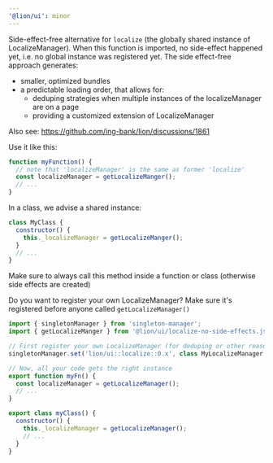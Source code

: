 ```yaml
---
'@lion/ui': minor
---
```


Side-effect-free alternative for `localize` (the globally shared instance of LocalizeManager).
When this function is imported, no side-effect happened yet, i.e. no global instance was registered yet.
The side effect-free approach generates:

- smaller, optimized bundles
- a predictable loading order, that allows for:
  - deduping strategies when multiple instances of the localizeManager are on a page
  - providing a customized extension of LocalizeManager

Also see: https://github.com/ing-bank/lion/discussions/1861

Use it like this:

```js
function myFunction() {
  // note that 'localizeManager' is the same as former 'localize'
  const localizeManager = getLocalizeManger();
  // ...
}
```

In a class, we advise a shared instance:

```js
class MyClass {
  constructor() {
    this._localizeManager = getLocalizeManger();
  }
  // ...
}
```

Make sure to always call this method inside a function or class (otherwise side effects are created)

Do you want to register your own LocalizeManager?
Make sure it's registered before anyone called `getLocalizeManager()`

```js
import { singletonManager } from 'singleton-manager';
import { getLocalizeManger } from '@lion/ui/localize-no-side-effects.js';

// First register your own LocalizeManager (for deduping or other reasons)
singletonManager.set('lion/ui::localize::0.x', class MyLocalizeManager extends LocalizeManager {});

// Now, all your code gets the right instance
export function myFn() {
  const localizeManager = getLocalizeManager();
  // ...
}

export class myClass() {
  constructor() {
    this._localizeManager = getLocalizeManager();
    // ...
  }
}
```
